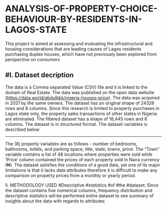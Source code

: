 # ANALYSIS-OF-PROPERTY-CHOICE-BEHAVIOUR-BY-RESIDENTS-IN-LAGOS-STATE
This project is aimed at assessing and evaluating the infrastructural and housing considerations that are leading causes of Lagos residents purchasing duplex houses, which have not previously been explored from perspective on consumers

#I. Dataset decription
---------------------------
The data is a Comma separated Value (CSV) file and it is linked to the domain of Real Estate. The data was published on the open data website (https://data.world/abdulkbk/nigeria-houses-price). The data was acquired in 2021 by the same owners. The dataset has an original shape of 24326 rows and 8 columns. Since this research is limited to property purchases in Lagos state only, the property sales transactions of other states in Nigeria are eliminated. The filtered dataset has a shape of 18,445 rows and 8 columns. The dataset is in structured format. The dataset variables is described below 
_______
The (8) property variables are as follows - number of bedrooms, bathrooms, toilets, and parking space, title, state, towns, price. The “Town” variable contains a list of 48 locations where properties were sold while ‘Price’ column contained the prices of each property sold in Naira currency (₦).  The dataset satisfies the conditions of a good data, yet one of its major limitations is that it lacks date attributes therefore it is difficult to make any comparison on property prices from a monthly or yearly period.

II. METHODOLOGY USED
#Descriptive #statistics #of #the #dataset: Since the dataset contains five numerical columns, frequency distribution and descriptive statistics will be performed entire dataset to see summary of insights about the data with regards to attributes

